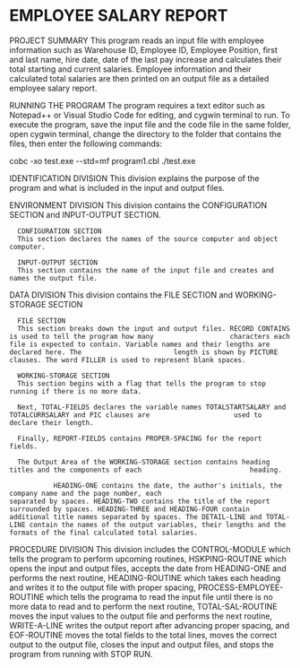 # EMPLOYEE SALARY REPORT

PROJECT SUMMARY
This program reads an input file with employee information such as Warehouse ID, Employee ID, Employee                     Position, first and last name, hire date, date of the last pay increase and calculates their total starting and             current salaries. Employee information and their calculated total salaries are then printed on an output file               as a detailed employee salary report.

RUNNING THE PROGRAM
The program requires a text editor such as Notepad++ or Visual Studio Code for editing, and cygwin terminal to             run.
To execute the program, save the input file and the code file in the same folder, open cygwin terminal, change             the directory to the folder that contains the files, then enter the following commands:

cobc -xo test.exe --std=mf program1.cbl
./test.exe

IDENTIFICATION DIVISION
This division explains the purpose of the program and what is included in the input and output files.

ENVIRONMENT DIVISION
This division contains the CONFIGURATION SECTION and INPUT-OUTPUT SECTION.

      CONFIGURATION SECTION
      This section declares the names of the source computer and object computer.

      INPUT-OUTPUT SECTION
      This section contains the name of the input file and creates and names the output file.

DATA DIVISION
This division contains the FILE SECTION and WORKING-STORAGE SECTION

      FILE SECTION
      This section breaks down the input and output files. RECORD CONTAINS is used to tell the program how many                   characters each file is expected to contain. Variable names and their lengths are declared here. The                       length is shown by PICTURE clauses. The word FILLER is used to represent blank spaces.

      WORKING-STORAGE SECTION
      This section begins with a flag that tells the program to stop running if there is no more data.

      Next, TOTAL-FIELDS declares the variable names TOTALSTARTSALARY and TOTALCURRSALARY and PIC clauses are                     used to declare their length.

      Finally, REPORT-FIELDS contains PROPER-SPACING for the report fields.

      The Output Area of the WORKING-STORAGE section contains heading titles and the components of each                           heading. 

               HEADING-ONE contains the date, the author's initials, the company name and the page number, each                            separated by spaces. HEADING-TWO contains the title of the report surrounded by spaces. HEADING-THREE and HEADING-FOUR contain additional title names separated by spaces. The DETAIL-LINE and TOTAL-LINE contain the names of the output variables, their lengths and the formats of the final calculated total salaries.
               
PROCEDURE DIVISION
This division includes the CONTROL-MODULE which tells the program to perform upcoming routines, HSKPING-ROUTINE which opens the input and output files, accepts the date from HEADING-ONE and performs the next routine, HEADING-ROUTINE which takes each heading and writes it to the output file with proper spacing, PROCESS-EMPLOYEE-ROUTINE which tells the programa to read the input file until there is no more data to read and to perform the next routine, TOTAL-SAL-ROUTINE moves the input values to the output file and performs the next routine, WRITE-A-LINE writes the output report after advancing proper spacing, and EOF-ROUTINE moves the total fields to the total lines, moves the correct output to the output file, closes the input and output files, and stops the program from running with STOP RUN.
               


